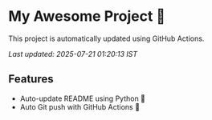 # My Awesome Project 🚀

This project is automatically updated using GitHub Actions.

_Last updated: 2025-07-21 01:20:13 IST_

## Features
- Auto-update README using Python 🐍
- Auto Git push with GitHub Actions 🤖
